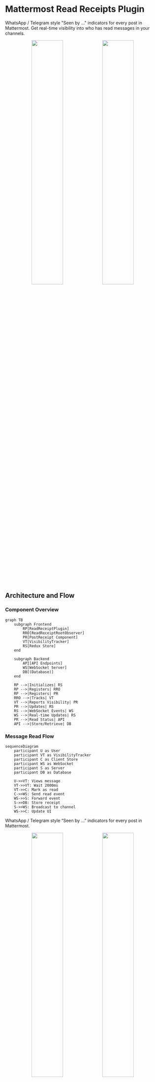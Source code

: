 # Mattermost Read Receipts Plugin

WhatsApp / Telegram style "Seen by ..." indicators for every post in Mattermost. Get real-time visibility into who has read messages in your channels.

<p align="center">
  <img src="image/channel.jpg" width="45%"/>
  <img src="image/user1.jpg"  width="45%"/>
</p>

## Architecture and Flow

### Component Overview

```mermaid
graph TB
    subgraph Frontend
        RP[ReadReceiptPlugin]
        RRO[ReadReceiptRootObserver]
        PR[PostReceipt Component]
        VT[VisibilityTracker]
        RS[Redux Store]
    end
    
    subgraph Backend
        API[API Endpoints]
        WS[WebSocket Server]
        DB[(Database)]
    end
    
    RP -->|Initializes| RS
    RP -->|Registers| RRO
    RP -->|Registers| PR
    RRO -->|Tracks| VT
    VT -->|Reports Visibility| PR
    PR -->|Updates| RS
    RS -->|WebSocket Events| WS
    WS -->|Real-time Updates| RS
    PR -->|Read Status| API
    API -->|Store/Retrieve| DB
```

### Message Read Flow

```mermaid
sequenceDiagram
    participant U as User
    participant VT as VisibilityTracker
    participant C as Client Store
    participant WS as WebSocket
    participant S as Server
    participant DB as Database
    
    U->>VT: Views message
    VT->>VT: Wait 2000ms
    VT->>C: Mark as read
    C->>WS: Send read event
    WS->>S: Forward event
    S->>DB: Store receipt
    S->>WS: Broadcast to channel
    WS->>C: Update UI
```





WhatsApp / Telegram style “Seen by …” indicators for every post in Mattermost.

<p align="center">
  <!-- replace with real images or delete -->
  <img src="image/channel.jpg" width="45%"/>
  <img src="image/user1.jpg"  width="45%"/>
</p>

---

## Core Components

### Frontend Components

1. **ReadReceiptPlugin** (`webapp/plugin.tsx`)
   - Entry point for the plugin
   - Initializes Redux store
   - Registers WebSocket handlers
   - Sets up UI components

2. **ReadReceiptRootObserver** (`webapp/components/ReadReceiptRootObserver.tsx`)
   - Manages visibility tracking
   - Coordinates with VisibilityTracker

3. **PostReceipt** (`webapp/components/PostReceipt.tsx`)
   - Renders "Seen by..." indicators
   - Handles real-time updates

4. **VisibilityTracker** (`webapp/components/VisibilityTracker.tsx`)
   - Uses Intersection Observer API
   - Tracks message visibility
   - Triggers read events

### Backend Components

1. **Plugin Server** (`server/plugin.go`)
   - Main plugin implementation
   - Handles initialization
   - Manages database connections

2. **API Handler** (`server/api.go`)
   - REST endpoints implementation
   - WebSocket event handling
   - Authentication middleware

3. **Store Layer** (`server/store/`)
   - Database interactions
   - Supports MySQL and PostgreSQL
   - Handles migrations

## Features

| Feature | Implementation Details |
|---------|----------------------|
| **Real-time tracking** | Uses Intersection Observer + WebSockets |
| **Accurate reading** | 2-second visibility threshold |
| **Persistent storage** | Shared database with Mattermost |
| **Resilient** | Handles deleted posts gracefully |
| **Two-level tracking** | Per-post and per-channel status |
| **Modern UI** | WhatsApp-style inline badges |
| **Admin tools** | Debug endpoints and structured logs |
| **Maintenance** | Automatic database cleanup |

---

## Compatibility
| Component | Tested version(s) |
|-----------|------------------|
| Mattermost Server | **≥ v6.0** (Team or Enterprise) |
| PostgreSQL        | 13.x |
| MySQL / MariaDB   | 8.0 / 10.6 |

> ⚠️ **No fallback DSN.**  
> The plugin **re-uses** the connection string configured under  
> *System Console → Environment → Database*.  
> If that field is still masked (`***********`) the plugin cannot connect and will refuse to start.
>
> 📝 **MySQL Configuration Note:**  
> If your MySQL DSN includes `?multiStatements=true`, this option is only required 
> for legacy multi-statement cleanup operations. With the current implementation, 
> this option can be safely removed from your DSN.

---

## Quick installation

1. **Download** the latest release (`mattermost-readreceipts-<date>.tar.gz`).  
2. **System Console → Plugins → Plugin Management**  
   * Upload → Enable.  
3. Done – receipts appear next to new messages.

---

## Building from source

```bash
git clone https://github.com/<you>/mattermost-readreceipts.git
cd mattermost-readreceipts

# build webapp + server + bundle
make dist            # → dist/<timestamp>.tar.gz
````

Upload the generated archive via System Console as usual.

### Development docker-compose (optional)

```bash
docker-compose up -d          # starts Mattermost + Postgres
export MM_SQLSETTINGS_DATASOURCE="postgres://mmuser:mostest@db:5432/mattermost?sslmode=disable"
make dev                       # live-reload plugin inside the container
```

---

## Configuration options (System Console → Plugins → Read Receipts)

| Key                           | Default | Description                                                |
| ----------------------------- | ------- | ---------------------------------------------------------- |
| **Enable Read Receipts**      | `true`  | Master switch                                              |
| **Visibility Threshold (ms)** | `2000`  | How long a post must be on-screen before it is marked read |
| **Receipt Retention (days)**  | `30`    | Older rows are purged nightly                              |
| **Log Level**                 | `info`  | `debug` for verbose output                                 |

---

## Troubleshooting

| Symptom                                          | Likely cause / fix                                                                                                    |
| ------------------------------------------------ | --------------------------------------------------------------------------------------------------------------------- |
| **`missing "=" after "********"` on activation** | The DB DSN is still masked. Paste the real DSN and click **Save** in System Console.                                  |
| Receipts never appear                            | Make sure both users run ≥ Mattermost v6 and have the plugin enabled. Check the browser console for WebSocket events. |
| Rows accumulate forever                          | Set **Retention (days)** to a non-zero value.                                                                         |
| Some read receipts not showing                   | If post is deleted, plugin falls back to showing channel-level read status                                            |

## API Endpoints

### Debug Endpoints (System Admin only)
* `GET …/plugins/mattermost-readreceipts/api/v1/debug/ping`
* `GET …/plugins/mattermost-readreceipts/api/v1/debug/db`

### Read Status Endpoints

* `GET …/plugins/mattermost-readreceipts/api/v1/receipts?channel_id={channelID}&since={timestamp}` - Get per-post read statuses for a channel. `since` (milliseconds) filter is required; use `0` to fetch all.
* `GET …/plugins/mattermost-readreceipts/api/v1/channel/{channelID}/readers` - Get channel-level read status (all users with any read receipt).
* `GET …/plugins/mattermost-readreceipts/api/v1/read/channel/{channelID}?since={timestamp}` - Get readers in a channel since a specific time (ms) or use `postID` parameter to base on a post’s timestamp.
* `POST …/plugins/mattermost-readreceipts/api/v1/read` - Mark a post as read; body must include `message_id` and optional `channel_id` (will auto-detect if omitted).

### WebSocket Events

* `custom_mattermost-readreceipts_read_receipt` - Emitted when a message is read. Payload: `{ message_id, user_id, channel_id, timestamp }`.
* `custom_mattermost-readreceipts_channel_readers` - Emitted on channel-level updates. Payload: `{ channel_id, last_post_id, user_ids }`.

All reader endpoints return a consistent JSON response with a `user_ids` array containing the IDs of users who have read the content.

---

## Database Schema

The plugin automatically creates and maintains the following tables on first run:

### channel_reads

Persists channel-level "Seen by ..." information, mapping users to their last seen message in each channel.

| Column | Type | Description |
|--------|------|-------------|
| channel_id | TEXT/VARCHAR | Mattermost channel identifier (part of PK) |
| user_id | TEXT/VARCHAR | User who has read messages (part of PK) |
| last_post_id | TEXT/VARCHAR | ID of the last post seen by this user |
| last_seen_at | BIGINT | Timestamp (milliseconds) when the user last saw this post |

Primary key: (channel_id, user_id)

Indexes:

* idx_channel_reads_channel_id
* idx_channel_reads_user_id

This table powers the real-time "Seen by ..." indicators in the UI and ensures they persist across server restarts. The plugin automatically creates and populates this table on first activation.

---

## Contributing

1. Fork, branch from **main**.
2. `make dev-setup` → `make test` → commit.
3. Open a pull-request – please include unit tests and README updates where relevant.

---

## License

[MIT](LICENSE)

---

### Acknowledgements

* Mattermost team for the plugin framework
* All contributors – PRs welcome!

